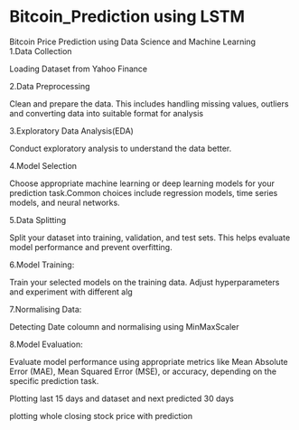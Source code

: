 # Bitcoin_Prediction using LSTM
Bitcoin  Price Prediction using Data Science and Machine Learning<br>
1.Data Collection
<p>Loading Dataset from Yahoo Finance<p>
2.Data Preprocessing
  <p>Clean and prepare the data. 
   This includes handling missing values,
  outliers and converting data into suitable format 
   for analysis<p>
3.Exploratory Data Analysis(EDA)<br>
<p>Conduct exploratory analysis to understand  the data better.<p>
4.Model Selection
<p>Choose appropriate machine learning or deep learning models for
 your prediction task.Common choices include regression models, 
 time series models,
 and neural networks.<p>
5.Data Splitting<br>
<p>Split your dataset into training, validation, and test sets. 
 This helps evaluate model performance and prevent overfitting.<p>
6.Model Training: <br>
<p>Train your selected models on the training data. 
  Adjust hyperparameters and experiment with different alg<p>
7.Normalising Data:<br>
  <p>Detecting Date coloumn and normalising using MinMaxScaler<p> 
8.Model Evaluation:<br>
<p>Evaluate model performance using appropriate metrics 
 like Mean Absolute Error (MAE), 
 Mean Squared Error (MSE), or accuracy, depending on the specific 
 prediction task.<p>
 Plotting last 15 days and dataset and next predicted 30 days<br>
<p>plotting whole closing stock price with prediction<p>
